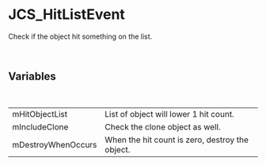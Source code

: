 <!--
   - $File: JCS_HitListEvent.html $
   - $Date: 2018-10-01 20:12:38 $
   - $Revision: $
   - $Creator: Jen-Chieh Shen $
   - $Notice: See LICENSE.txt for modification and distribution information
   -                   Copyright © 2018 by Shen, Jen-Chieh $
-->


<div id="content-header">
  <h1>JCS_HitListEvent</h1>
</div>

<p>
  Check if the object hit something on the list.
</p>


<br/>
<h2>Variables</h2>
<br/>

<table>
  <tr>
    <td>mHitObjectList</td>
    <td>List of object will lower 1 hit count.</td>
  </tr>
  <tr>
    <td>mIncludeClone</td>
    <td>Check the clone object as well. </td>
  </tr>
  <tr>
    <td>mDestroyWhenOccurs</td>
    <td>When the hit count is zero, destroy the object.</td>
  </tr>
</table>
